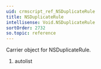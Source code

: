 ```yaml
---
uid: crmscript_ref_NSDuplicateRule
title: NSDuplicateRule
intellisense: Void.NSDuplicateRule
sortOrder: 2732
so.topic: reference
---
```


Carrier object for NSDuplicateRule.




1. autolist

